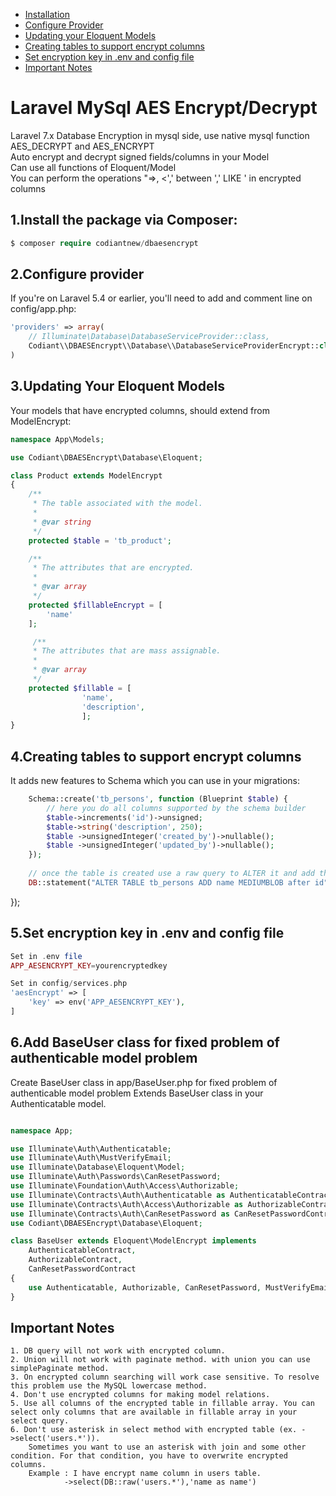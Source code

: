 * [Installation](#1install-the-package-via-composer)
* [Configure Provider](#2configure-provider)
* [Updating your Eloquent Models](#updating-your-eloquent-models)
* [Creating tables to support encrypt columns](#creating-tables-to-support-encrypt-columns)
* [Set encryption key in .env and config file](#set-encryption-key-in-env-and-config-file)
* [Important Notes](#important-Notes)


# Laravel MySql AES Encrypt/Decrypt
Laravel 7.x Database Encryption in mysql side, use native mysql function AES_DECRYPT and AES_ENCRYPT<br>
Auto encrypt and decrypt signed fields/columns in your Model<br>
Can use all functions of Eloquent/Model<br>
You can perform the operations "=>, <',' between ',' LIKE ' in encrypted columns<br>


## 1.Install the package via Composer:

```php
$ composer require codiantnew/dbaesencrypt
```
## 2.Configure provider
If you're on Laravel 5.4 or earlier, you'll need to add and comment line on config/app.php:

```php
'providers' => array(
    // Illuminate\Database\DatabaseServiceProvider::class,
    Codiant\\DBAESEncrypt\\Database\\DatabaseServiceProviderEncrypt::class
)
```
## 3.Updating Your Eloquent Models

Your models that have encrypted columns, should extend from ModelEncrypt:

```php
namespace App\Models;

use Codiant\DBAESEncrypt\Database\Eloquent;

class Product extends ModelEncrypt
{    
    /**
     * The table associated with the model.
     *
     * @var string
     */
    protected $table = 'tb_product';

    /**
     * The attributes that are encrypted.
     *
     * @var array
     */
    protected $fillableEncrypt = [
        'name'
    ];

     /**
     * The attributes that are mass assignable.
     *
     * @var array
     */
    protected $fillable = [
                'name',
                'description',
                ];
}
```

## 4.Creating tables to support encrypt columns
It adds new features to Schema which you can use in your migrations:

```php
    Schema::create('tb_persons', function (Blueprint $table) {
        // here you do all columns supported by the schema builder
        $table->increments('id')->unsigned;
        $table->string('description', 250);
        $table ->unsignedInteger('created_by')->nullable();
        $table ->unsignedInteger('updated_by')->nullable();
    });
    
    // once the table is created use a raw query to ALTER it and add the BLOB, MEDIUMBLOB or LONGBLOB
    DB::statement("ALTER TABLE tb_persons ADD name MEDIUMBLOB after id");  
```


});

## 5.Set encryption key in .env and config file

```php
Set in .env file
APP_AESENCRYPT_KEY=yourencryptedkey

Set in config/services.php
'aesEncrypt' => [
    'key' => env('APP_AESENCRYPT_KEY'),
]
```

## 6.Add BaseUser class for fixed problem of authenticable model problem
Create BaseUser class in app/BaseUser.php for fixed problem of authenticable model problem
Extends BaseUser class in your Authenticatable model.

```php

namespace App;

use Illuminate\Auth\Authenticatable;
use Illuminate\Auth\MustVerifyEmail;
use Illuminate\Database\Eloquent\Model;
use Illuminate\Auth\Passwords\CanResetPassword;
use Illuminate\Foundation\Auth\Access\Authorizable;
use Illuminate\Contracts\Auth\Authenticatable as AuthenticatableContract;
use Illuminate\Contracts\Auth\Access\Authorizable as AuthorizableContract;
use Illuminate\Contracts\Auth\CanResetPassword as CanResetPasswordContract;
use Codiant\DBAESEncrypt\Database\Eloquent;

class BaseUser extends Eloquent\ModelEncrypt implements
    AuthenticatableContract,
    AuthorizableContract,
    CanResetPasswordContract
{
    use Authenticatable, Authorizable, CanResetPassword, MustVerifyEmail;
}

```

## Important Notes

```
1. DB query will not work with encrypted column.
2. Union will not work with paginate method. with union you can use simplePaginate method.
3. On encrypted column searching will work case sensitive. To resolve this problem use the MySQL lowercase method.
4. Don't use encrypted columns for making model relations.
5. Use all columns of the encrypted table in fillable array. You can select only columns that are available in fillable array in your select query.
6. Don't use asterisk in select method with encrypted table (ex. ->select('users.*')).
    Sometimes you want to use an asterisk with join and some other condition. For that condition, you have to overwrite encrypted columns.
    Example : I have encrypt name column in users table.
            ->select(DB::raw('users.*'),'name as name')
```